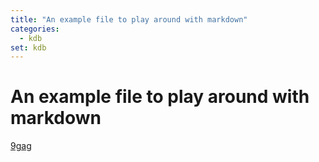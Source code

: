 ```yaml
---
title: "An example file to play around with markdown"
categories:
  - kdb
set: kdb
---
```


# An example file to play around with markdown

[9gag](https://9gag.com)
